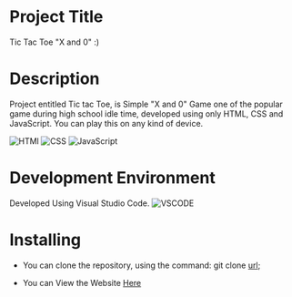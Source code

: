 # Project Title
Tic Tac Toe "X and 0" :)

# Description
 Project entitled Tic tac Toe, is Simple "X and 0" Game one of the popular game during high school idle time, developed using only HTML, CSS and JavaScript. You can play this on any kind of device.

![HTMl](https://img.shields.io/badge/HTML5-E34F26?style=for-the-badge&logo=html5&logoColor=white)
![CSS](https://img.shields.io/badge/CSS3-1572B6?style=for-the-badge&logo=css3&logoColor=white)
![JavaScript](https://img.shields.io/badge/JavaScript-323330?style=for-the-badge&logo=javascript&logoColor=F7DF1E)

 # Development Environment
 Developed Using Visual Studio Code.
 ![VSCODE](https://img.shields.io/badge/Visual_Studio_Code-0078D4?style=for-the-badge&logo=visual%20studio%20code&logoColor=white)

 # Installing
 * You can clone the repository, using the command: git clone [url](https://github.com/Rinky6767/TicTacToe.git);
 
 * You can View the Website [Here](https://fancy-sprite-9ce8ee.netlify.app/)



